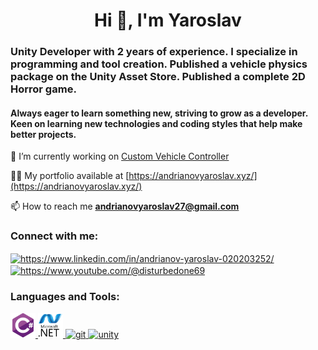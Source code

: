 <h1 align="center">Hi 👋, I'm Yaroslav</h1>
<h3 align="left">Unity Developer with 2 years of experience. I specialize in programming and tool creation. Published a vehicle physics package on the Unity Asset Store. Published a complete 2D Horror game.</h3>

<h4 align = "left">
Always eager to learn something new, striving to grow as a developer. Keen on learning new technologies and coding styles that help make better projects.</h4>

🔭 I’m currently working on [Custom Vehicle Controller](https://assetstore.unity.com/packages/tools/physics/custom-vehicle-controller-278027)

👨‍💻 My portfolio available at [https://andrianovyaroslav.xyz/](https://andrianovyaroslav.xyz/)

📫 How to reach me **andrianovyaroslav27@gmail.com**

<h3 align="left">Connect with me:</h3>
<p align="left">
<a href="https://linkedin.com/in/andrianov-yaroslav-020203252/" target="blank"><img align="center" src="https://raw.githubusercontent.com/rahuldkjain/github-profile-readme-generator/master/src/images/icons/Social/linked-in-alt.svg" alt="https://www.linkedin.com/in/andrianov-yaroslav-020203252/" height="30" width="40" /></a>
<a href="https://www.youtube.com/@disturbedone69" target="blank"><img align="center" src="https://raw.githubusercontent.com/rahuldkjain/github-profile-readme-generator/master/src/images/icons/Social/youtube.svg" alt="https://www.youtube.com/@disturbedone69" height="30" width="40" /></a>
</p>

<h3 align="left">Languages and Tools:</h3>
<p align="left"> <a href="https://www.w3schools.com/cs/" target="_blank" rel="noreferrer"> <img src="https://raw.githubusercontent.com/devicons/devicon/master/icons/csharp/csharp-original.svg" alt="csharp" width="40" height="40"/> </a> <a href="https://dotnet.microsoft.com/" target="_blank" rel="noreferrer"> <img src="https://raw.githubusercontent.com/devicons/devicon/master/icons/dot-net/dot-net-original-wordmark.svg" alt="dotnet" width="40" height="40"/> </a> <a href="https://git-scm.com/" target="_blank" rel="noreferrer"> <img src="https://www.vectorlogo.zone/logos/git-scm/git-scm-icon.svg" alt="git" width="40" height="40"/> </a> <a href="https://unity.com/" target="_blank" rel="noreferrer"> <img src="https://www.vectorlogo.zone/logos/unity3d/unity3d-icon.svg" alt="unity" width="40" height="40"/> </a> </p>
